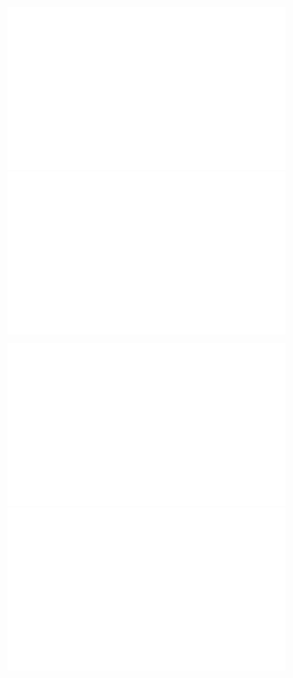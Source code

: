 ![](https://raw.githubusercontent.com/stefan11111/github-stats/master/generated/overview.svg#gh-dark-mode-only)
![](https://raw.githubusercontent.com/stefan11111/github-stats/master/generated/overview.svg#gh-light-mode-only)

![](https://raw.githubusercontent.com/stefan11111/github-stats/master/generated/languages.svg#gh-dark-mode-only)
![](https://raw.githubusercontent.com/stefan11111/github-stats/master/generated/languages.svg#gh-light-mode-only)
